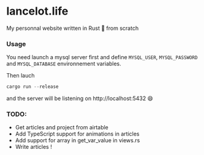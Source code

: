 # lancelot.life

My personnal website written in Rust 🦀 from scratch

### Usage
You need launch a mysql server first and define `MYSQL_USER`, `MYSQL_PASSWORD` and `MYSQL_DATABASE` environnement variables.

Then lauch
```rust
cargo run --release
```
and the server will be listening on http://localhost:5432 😄

### TODO:

- Get articles and project from airtable
- Add TypeScript support for animations in articles
- Add support for array in get_var_value in views.rs
- Write articles !
